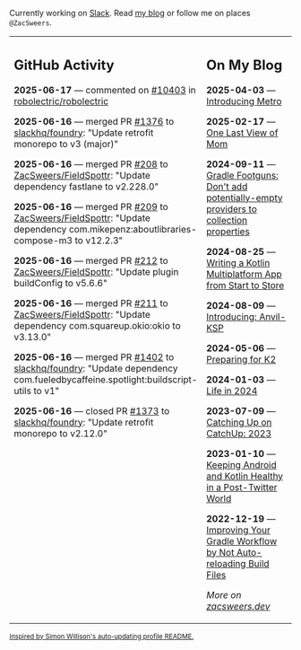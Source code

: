 Currently working on [Slack](https://slack.com/). Read [my blog](https://zacsweers.dev/) or follow me on places `@ZacSweers`.

<table><tr><td valign="top" width="60%">

## GitHub Activity
<!-- githubActivity starts -->
**2025-06-17** — commented on [#10403](https://github.com/robolectric/robolectric/issues/10403#issuecomment-2978908996) in [robolectric/robolectric](https://github.com/robolectric/robolectric)

**2025-06-16** — merged PR [#1376](https://github.com/slackhq/foundry/pull/1376) to [slackhq/foundry](https://github.com/slackhq/foundry): "Update retrofit monorepo to v3 (major)"

**2025-06-16** — merged PR [#208](https://github.com/ZacSweers/FieldSpottr/pull/208) to [ZacSweers/FieldSpottr](https://github.com/ZacSweers/FieldSpottr): "Update dependency fastlane to v2.228.0"

**2025-06-16** — merged PR [#209](https://github.com/ZacSweers/FieldSpottr/pull/209) to [ZacSweers/FieldSpottr](https://github.com/ZacSweers/FieldSpottr): "Update dependency com.mikepenz:aboutlibraries-compose-m3 to v12.2.3"

**2025-06-16** — merged PR [#212](https://github.com/ZacSweers/FieldSpottr/pull/212) to [ZacSweers/FieldSpottr](https://github.com/ZacSweers/FieldSpottr): "Update plugin buildConfig to v5.6.6"

**2025-06-16** — merged PR [#211](https://github.com/ZacSweers/FieldSpottr/pull/211) to [ZacSweers/FieldSpottr](https://github.com/ZacSweers/FieldSpottr): "Update dependency com.squareup.okio:okio to v3.13.0"

**2025-06-16** — merged PR [#1402](https://github.com/slackhq/foundry/pull/1402) to [slackhq/foundry](https://github.com/slackhq/foundry): "Update dependency com.fueledbycaffeine.spotlight:buildscript-utils to v1"

**2025-06-16** — closed PR [#1373](https://github.com/slackhq/foundry/pull/1373) to [slackhq/foundry](https://github.com/slackhq/foundry): "Update retrofit monorepo to v2.12.0"
<!-- githubActivity ends -->
</td><td valign="top" width="40%">

## On My Blog
<!-- blog starts -->
**2025-04-03** — [Introducing Metro](https://www.zacsweers.dev/introducing-metro/)

**2025-02-17** — [One Last View of Mom](https://www.zacsweers.dev/one-last-view-of-mom/)

**2024-09-11** — [Gradle Footguns: Don't add potentially-empty providers to collection properties](https://www.zacsweers.dev/gradle-footgun-adding-empty-providers-to-collection-properties/)

**2024-08-25** — [Writing a Kotlin Multiplatform App from Start to Store](https://www.zacsweers.dev/writing-a-kotlin-multiplatform-app-from-start-to-store/)

**2024-08-09** — [Introducing: Anvil-KSP](https://www.zacsweers.dev/introducing-anvil-ksp/)

**2024-05-06** — [Preparing for K2](https://www.zacsweers.dev/preparing-for-k2/)

**2024-01-03** — [Life in 2024](https://www.zacsweers.dev/life-in-2024/)

**2023-07-09** — [Catching Up on CatchUp: 2023](https://www.zacsweers.dev/catching-up-on-catchup-2023/)

**2023-01-10** — [Keeping Android and Kotlin Healthy in a Post-Twitter World](https://www.zacsweers.dev/keeping-android-healthy/)

**2022-12-19** — [Improving Your Gradle Workflow by Not Auto-reloading Build Files](https://www.zacsweers.dev/improving-your-workflow-by-not-auto-reloading-build-files/)
<!-- blog ends -->
_More on [zacsweers.dev](https://zacsweers.dev/)_
</td></tr></table>

<sub><a href="https://simonwillison.net/2020/Jul/10/self-updating-profile-readme/">Inspired by Simon Willison's auto-updating profile README.</a></sub>